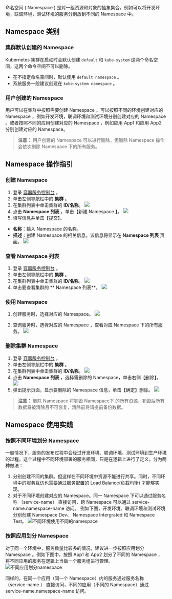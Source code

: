 命名空间 ( Namespace ) 是对一组资源和对象的抽象集合。例如可以将开发环境，联调环境，测试环境的服务分别放到不同的 Namespace 中。
## Namespace 类别
### 集群默认创建的 Namespace 
Kubernetes 集群在启动时会默认创建 `default` 和 `kube-system` 这两个命名空间，这两个命令空间不可以删除。
 - 在不指定命名空间时，默认使用 `default namespace` 。
 - 系统服务一般建议创建在 `kube-system namespace` 。
 
### 用户创建的 Namespace
用户可以在集群中按照需要创建 Namespace 。可以按照不同的环境创建对应的 Namespace ，例如开发环境，联调环境和测试环境分别创建对应的 Namespace 。或者按照不同的应用创建对应的 Namespace ，例如应用 App1 和应用 App2 分别创建对应的 Namespace。
>**注意：**
>用户创建的 Namespace 可以进行删除，但删除 Namespace 操作会依次删除 Namespace 下的所有服务。

## Namespace 操作指引
### 创建 Namespace
1. 登录 [容器服务控制台](https://console.cloud.tencent.com/ccs) 。
2. 单击左侧导航栏中的 **集群** 。
3. 在集群列表中单击集群的 **ID/名称**。
![](//mc.qcloudimg.com/static/img/61849c3dd8141879ca64e52a7348a065/image.png)
4. 点击 **Namespace 列表** ，单击【新建 Namespace 】。
![](//mc.qcloudimg.com/static/img/605f218bba56eacb1f6d21ed507ea8eb/image.png)
5. 填写信息并单击【提交】。
 - **名称**：输入 Namespace 的名称。
 - **描述**：创建 Namespace 的相关信息。该信息将显示在 **Namespace 列表** 页面。
![](//mc.qcloudimg.com/static/img/2eff6302e4e127f7d4c01f1fa552f52a/image.png)

### 查看 Namespace 列表
1. 登录 [容器服务控制台](https://console.cloud.tencent.com/ccs) 。
2. 单击左侧导航栏中的 **集群** 。
3. 在集群列表中单击集群的 **ID/名称**。
![](//mc.qcloudimg.com/static/img/61849c3dd8141879ca64e52a7348a065/image.png)
4. 单击要查看集群的 ** Namespace 列表**。
![](//mc.qcloudimg.com/static/img/198a4f5c8bb8680093e89a9491d5b389/image.png)

### 使用 Namespace
1. 创建服务时，选择对应的 Namespace。
![](//mc.qcloudimg.com/static/img/0c7959a293de17fe5ceb3c34f3be8597/image.png)

2. 查询服务时，选择对应的 Namespace ，查看对应 Namespace 下的所有服务。
![](//mc.qcloudimg.com/static/img/a2874127fc88b6deffe23710fe3b471b/image.png)

### 删除集群 Namespace
1. 登录 [容器服务控制台](https://console.cloud.tencent.com/ccs) 。
2. 单击左侧导航栏中的 **集群** 。
3. 在集群列表中单击集群的 **ID/名称**。
![](//mc.qcloudimg.com/static/img/61849c3dd8141879ca64e52a7348a065/image.png)
4. 点击 **Namespace 列表** ，选择需删除的 Namespace，单击右侧【删除】。
![](//mc.qcloudimg.com/static/img/8c3af52aa236daf6c9768a095d421623/image.png)
5. 弹出提示页面，显示要删除的 Namespace 信息，单击【确定】删除。
![](//mc.qcloudimg.com/static/img/1d5fa45b089ce4c4120fe3050622f283/image.png)
>**注意：**
> 删除 Namespace 将销毁 Namespace下 的所有资源，销毁后所有数据将被清除且不可恢复，清除前将请提前备份数据。

## Namespace 使用实践
### 按照不同环境划分 Namespace
一般情况下，服务的发布过程中会经过开发环境、联调环境、测试环境到生产环境的过程。这个过程中不同环境部署的服务相同，只是在逻辑上进行了定义。分为两种做法：
1. 分别创建不同的集群。但这样在不同环境中资源不能进行共享。同时，不同环境中的服务互访也需要通过服务配置的 Load Balance(负载均衡) 才能够实现。
2. 对于不同环境创建对应的 Namespace。同一 Namespace 下可以通过服务名称 （service-name） 直接访问，跨 Namespace 可以通过 service-name.namespace-name 访问。
例如下图，开发环境、联调环境和测试环境分别创建 Namespace Dev、 Namespace Intergrated 和 Namespace Test。
![不同环境使用不同的namespace](https://mc.qcloudimg.com/static/img/045ec0b79b88de1e4891c55904bc73bb/image.png)

### 按照应用划分 Namespace
对于同一个环境中，服务数量比较多的情况，建议进一步按照应用划分 Namespace 。例如下图中，按照 App1 和 App2 划分了不同的 Namespace ，将不同应用的服务在逻辑上当做一个服务组进行管理。
![不同应用划分namespace](https://mc.qcloudimg.com/static/img/351a4eeeb0235692227093b6802aeaea/image.png)

同样的，在同一个应用（同一个 Namespace）内的服务通过服务名称 （service-name ） 直接访问，不同的应用（不同的 Namespace）通过 service-name.namespace-name 访问。
